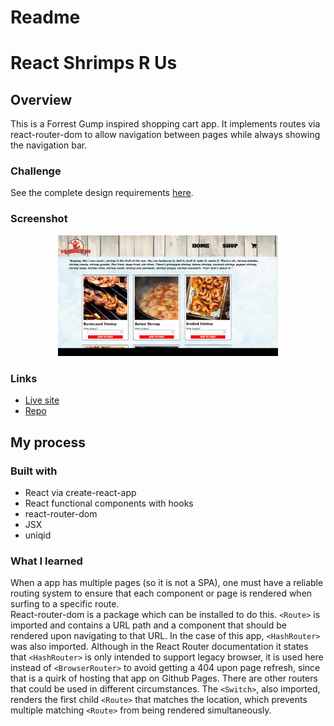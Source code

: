 # Readme
# React Shrimps R Us

## Overview

This is a Forrest Gump inspired shopping cart app.  It implements routes via react-router-dom to allow navigation between pages while always showing the navigation bar.  

### Challenge

See the complete design requirements [here](https://www.theodinproject.com/paths/full-stack-javascript/courses/javascript/lessons/shopping-cart).

### Screenshot

<p align="center">
  <img src="./screenshot_for_readme.png" alt="screenshot of shrimps r'us app" width="70%" height="70%">
</p>

### Links

- [Live site](https://mattdimicelli.github.io/shopping-cart/#/)
- [Repo](https://github.com/mattdimicelli/shopping-cart)

## My process

### Built with

- React via create-react-app
- React functional components with hooks
- react-router-dom
- JSX
- uniqid

### What I learned

When a app has multiple pages (so it is not a SPA), one must have a reliable
routing system to ensure that each component or page is rendered when surfing
to a specific route.  
React-router-dom is a package which can be installed to do this.  `<Route>` is imported
and contains a URL path and a component that should be rendered upon navigating
to that URL.  In the case of this app, `<HashRouter>` was also imported.  Although
in the React Router documentation it states that  `<HashRouter>` is only intended
to support legacy browser, it is used here instead of `<BrowserRouter>` to avoid
getting a 404 upon page refresh, since that is a quirk of hosting that app on 
Github Pages.  There are other routers that could be used in different circumstances.
The `<Switch>`, also imported, renders the first child `<Route>` that matches the location, which prevents multiple matching `<Route>` from being
rendered simultaneously.  
